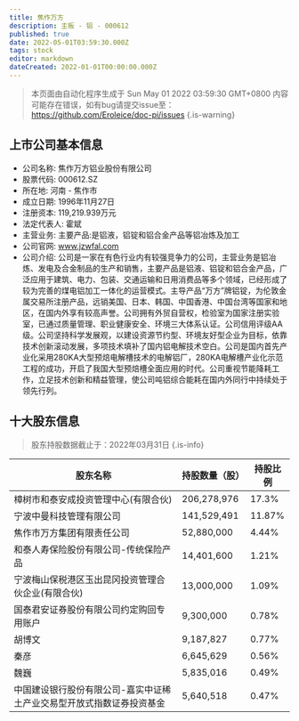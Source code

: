 ```yaml
---
title: 焦作万方
description: 主板 - 铝 - 000612
published: true
date: 2022-05-01T03:59:30.000Z
tags: stock
editor: markdown
dateCreated: 2022-01-01T00:00:00.000Z
---
```


> 本页面由自动化程序生成于 Sun May 01 2022 03:59:30 GMT+0800
> 内容可能存在错误，如有bug请提交issue至：https://github.com/Eroleice/doc-pi/issues
{.is-warning}

## 上市公司基本信息
- 公司名称: 焦作万方铝业股份有限公司
- 股票代码: 000612.SZ
- 所在地: 河南 - 焦作市
- 成立日期: 1996年11月27日
- 注册资本: 119,219.939万元
- 法定代表人: 霍斌
- 主营业务: 主要产品:是铝液，铝锭和铝合金产品等铝冶炼及加工
- 公司官网: www.jzwfal.com
- 公司介绍: 公司是一家在有色行业内有较强竞争力的公司，主营业务是铝冶炼、发电及合金制品的生产和销售，主要产品是铝液、铝锭和铝合金产品，广泛应用于建筑、电力、包装、交通运输和日用消费品等多个领域，已经形成了较为完善的煤电铝加工一体化的运营模式。主导产品“万方”牌铝锭，为伦敦金属交易所注册产品，远销美国、日本、韩国、中国香港、中国台湾等国家和地区，在国内外享有较高声誉。公司拥有外贸自营权，检验室为国家注册实验室，已通过质量管理、职业健康安全、环境三大体系认证。公司信用评级AA级。公司坚持科学发展观，以建设资源节约型、环境友好型企业为目标，依靠技术创新滚动发展，多项技术填补了国内铝电解技术空白。公司是国内首先产业化采用280KA大型预焙电解槽技术的电解铝厂，280KA电解槽产业化示范工程的成功，开启了我国大型预焙槽全面应用的时代。公司重视节能降耗工作，立足技术创新和精益管理，使公司吨铝综合能耗在国内外同行中持续处于领先行列。


## 十大股东信息
> 股东持股数据截止于：2022年03月31日
{.is-info}

| 股东名称 | 持股数量（股） | 持股比例 |
| --- | --- | --- |
| 樟树市和泰安成投资管理中心(有限合伙) | 206,278,976 | 17.3% |
| 宁波中曼科技管理有限公司 | 141,529,491 | 11.87% |
| 焦作市万方集团有限责任公司 | 52,880,000 | 4.44% |
| 和泰人寿保险股份有限公司-传统保险产品 | 14,401,600 | 1.21% |
| 宁波梅山保税港区玉出昆冈投资管理合伙企业(有限合伙) | 13,000,000 | 1.09% |
| 国泰君安证券股份有限公司约定购回专用账户 | 9,300,000 | 0.78% |
| 胡博文 | 9,187,827 | 0.77% |
| 秦彦 | 6,645,629 | 0.56% |
| 魏巍 | 5,835,016 | 0.49% |
| 中国建设银行股份有限公司-嘉实中证稀土产业交易型开放式指数证券投资基金 | 5,640,518 | 0.47% |




